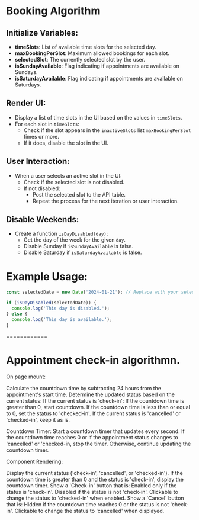 # Booking Algorithm

## Initialize Variables:

- **timeSlots**: List of available time slots for the selected day.
- **maxBookingPerSlot**: Maximum allowed bookings for each slot.
- **selectedSlot**: The currently selected slot by the user.
- **isSundayAvailable**: Flag indicating if appointments are available on Sundays.
- **isSaturdayAvailable**: Flag indicating if appointments are available on Saturdays.

## Render UI:

- Display a list of time slots in the UI based on the values in `timeSlots`.
- For each slot in `timeSlots`:
  - Check if the slot appears in the `inactiveSlots` list `maxBookingPerSlot` times or more.
  - If it does, disable the slot in the UI.

## User Interaction:

- When a user selects an active slot in the UI:
  - Check if the selected slot is not disabled.
  - If not disabled:
    - Post the selected slot to the API table.
    - Repeat the process for the next iteration or user interaction.

## Disable Weekends:

- Create a function `isDayDisabled(day)`:
  - Get the day of the week for the given `day`.
  - Disable Sunday if `isSundayAvailable` is false.
  - Disable Saturday if `isSaturdayAvailable` is false.

# Example Usage:

```javascript
const selectedDate = new Date('2024-01-21'); // Replace with your selected date

if (isDayDisabled(selectedDate)) {
  console.log('This day is disabled.');
} else {
  console.log('This day is available.');
}
```
============

# Appointment check-in algorithmn.

On page mount:

Calculate the countdown time by subtracting 24 hours from the appointment's start time.
Determine the updated status based on the current status:
If the current status is 'check-in':
If the countdown time is greater than 0, start countdown.
If the countdown time is less than or equal to 0, set the status to 'checked-in'.
If the current status is 'cancelled' or 'checked-in', keep it as is.

Countdown Timer:
Start a countdown timer that updates every second.
If the countdown time reaches 0 or if the appointment status changes to 'cancelled' or 'checked-in, stop the timer.
Otherwise, continue updating the countdown timer.

Component Rendering:

Display the current status ('check-in', 'cancelled', or 'checked-in').
If the countdown time is greater than 0 and the status is 'check-in', display the countdown timer.
Show a 'Check-in' button that is:
Enabled only if the status is 'check-in'.
Disabled if the status is not 'check-in'.
Clickable to change the status to 'checked-in' when enabled.
Show a 'Cancel' button that is:
Hidden if the countdown time reaches 0 or the status is not 'check-in'.
Clickable to change the status to 'cancelled' when displayed.


